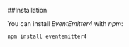 ##Installation

You can install _EventEmitter4_ with *npm*:

```bash
npm install eventemitter4
```

